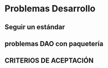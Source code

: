 # Problemas Desarrollo

## Seguir un estándar

## problemas DAO con paquetería

## CRITERIOS DE ACEPTACIÓN
